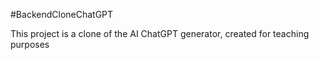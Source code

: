 #BackendCloneChatGPT

This project is a clone of the AI ​​ChatGPT generator, created for teaching purposes
